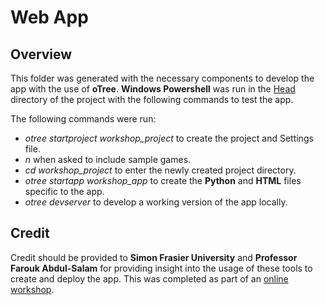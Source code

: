 # Web App

## Overview
This folder was generated with the necessary components to develop the app with the use of <b>oTree</b>.
<b>Windows Powershell</b> was run in the <a href = "../">Head</a> directory of the project with the following commands to test the app. 

The following commands were run:
<ul>
    <li><i>otree startproject workshop_project</i> to create the project and Settings file.</li>
    <li><i>n</i> when asked to include sample games.</li>
    <li><i>cd workshop_project</i> to enter the newly created project directory.</li>
    <li><i>otree startapp workshop_app</i> to create the <b>Python</b> and <b>HTML</b> files specific to the app.</li>
    <li><i>otree devserver</i> to develop a working version of the app locally.</li>
</ul>

## Credit
Credit should be provided to <b>Simon Frasier University</b> and <b>Professor Farouk Abdul-Salam</b> for providing
insight into the usage of these tools to create and deploy the app. This was completed as part of an 
<a href = "https://sites.google.com/view/farouk-abdul-salam/my-teaching-workshop/workshop?authuser=0">online workshop</a>.